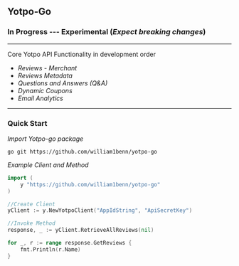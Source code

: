 ## Yotpo-Go 

### In Progress --- Experimental (*Expect breaking changes*)

___
Core Yotpo API Functionality in development order

* _Reviews - Merchant_
* _Reviews Metadata_ 
* _Questions and Answers (Q&A)_
* _Dynamic Coupons_
* _Email Analytics_

___

### Quick Start 
_Import Yotpo-go package_
```
go git https://github.com/william1benn/yotpo-go
```

_Example Client and Method_
```go
import (
	y "https://github.com/william1benn/yotpo-go"
) 

//Create Client
yClient := y.NewYotpoClient("AppIdString", "ApiSecretKey")

//Invoke Method
response, _ := yClient.RetrieveAllReviews(nil)

for _, r := range response.GetReviews { 
    fmt.Println(r.Name)
}
```
